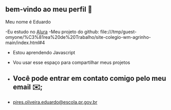 ## bem-vindo ao meu perfil 🍕
Meu nome é Eduardo

-Eu estudo no [Alura](https://www.alura.com.br)
-Meu projeto do github: file:///tmp/guest-omyone/%C3%81rea%20de%20Trabalho/site-colegio-wm-agrinho-main/index.html#4

- Estou aprendendo Javascript
- Vou usar esse espaço para compartilhar meus projetos

- ## Você pode entrar em contato comigo pelo meu email ✉️;

- pires.oliveira.eduardo@escola.pr.gov.br
